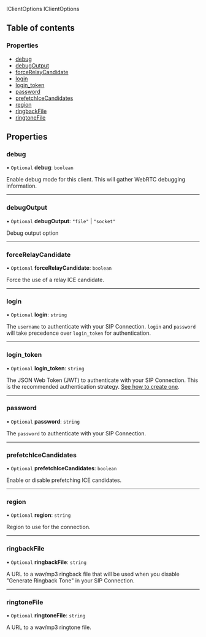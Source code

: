 IClientOptions
 IClientOptions

## Table of contents

### Properties

- [debug](/docs/voice/webrtc/js-sdk/interfaces/IClientOptions.md#debug)
- [debugOutput](/docs/voice/webrtc/js-sdk/interfaces/IClientOptions.md#debugoutput)
- [forceRelayCandidate](/docs/voice/webrtc/js-sdk/interfaces/IClientOptions.md#forcerelaycandidate)
- [login](/docs/voice/webrtc/js-sdk/interfaces/IClientOptions.md#login)
- [login\_token](/docs/voice/webrtc/js-sdk/interfaces/IClientOptions.md#login_token)
- [password](/docs/voice/webrtc/js-sdk/interfaces/IClientOptions.md#password)
- [prefetchIceCandidates](/docs/voice/webrtc/js-sdk/interfaces/IClientOptions.md#prefetchicecandidates)
- [region](/docs/voice/webrtc/js-sdk/interfaces/IClientOptions.md#region)
- [ringbackFile](/docs/voice/webrtc/js-sdk/interfaces/IClientOptions.md#ringbackfile)
- [ringtoneFile](/docs/voice/webrtc/js-sdk/interfaces/IClientOptions.md#ringtonefile)

## Properties

### debug

• `Optional` **debug**: `boolean`

Enable debug mode for this client.
This will gather WebRTC debugging information.

___

### debugOutput

• `Optional` **debugOutput**: ``"file"`` \| ``"socket"``

Debug output option

___

### forceRelayCandidate

• `Optional` **forceRelayCandidate**: `boolean`

Force the use of a relay ICE candidate.

___

### login

• `Optional` **login**: `string`

The `username` to authenticate with your SIP Connection.
`login` and `password` will take precedence over
`login_token` for authentication.

___

### login\_token

• `Optional` **login\_token**: `string`

The JSON Web Token (JWT) to authenticate with your SIP Connection.
This is the recommended authentication strategy. [See how to create one](https://developers.telnyx.com/docs/v2/webrtc/quickstart).

___

### password

• `Optional` **password**: `string`

The `password` to authenticate with your SIP Connection.

___

### prefetchIceCandidates

• `Optional` **prefetchIceCandidates**: `boolean`

Enable or disable prefetching ICE candidates.

___

### region

• `Optional` **region**: `string`

Region to use for the connection.

___

### ringbackFile

• `Optional` **ringbackFile**: `string`

A URL to a wav/mp3 ringback file that will be used when you disable
"Generate Ringback Tone" in your SIP Connection.

___

### ringtoneFile

• `Optional` **ringtoneFile**: `string`

A URL to a wav/mp3 ringtone file.
